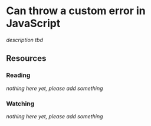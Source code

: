 # Can throw a custom error in JavaScript
_description tbd_
## Resources
### Reading
_nothing here yet, please add something_
### Watching
_nothing here yet, please add something_
